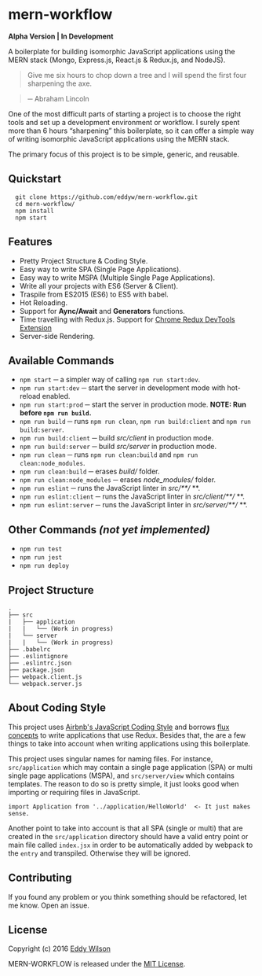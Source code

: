 # mern-workflow
**Alpha Version | In Development**

A boilerplate for building isomorphic JavaScript applications using the MERN stack (Mongo, Express.js, React.js & Redux.js, and NodeJS).

> Give me six hours to chop down a tree and I will spend the first four sharpening the axe.

> ─ Abraham Lincoln

One of the most difficult parts of starting a project is to choose the right tools and set up a development environment or workflow. I surely spent more than 6 hours “sharpening” this boilerplate, so it can offer a simple way of writing isomorphic JavaScript applications using the MERN stack.

The primary focus of this project is to be simple, generic, and reusable.

## Quickstart

```
  git clone https://github.com/eddyw/mern-workflow.git
  cd mern-workflow/
  npm install
  npm start
```
## Features
* Pretty Project Structure & Coding Style.
* Easy way to write SPA (Single Page Applications).
* Easy way to write MSPA (Multiple Single Page Applications).
* Write all your projects with ES6 (Server & Client).
* Traspile from ES2015 (ES6) to ES5 with babel.
* Hot Reloading.
* Support for **Aync/Await** and **Generators** functions.
* Time travelling with Redux.js. Support for [Chrome Redux DevTools Extension](https://chrome.google.com/webstore/detail/redux-devtools/lmhkpmbekcpmknklioeibfkpmmfibljd)
* Server-side Rendering.

## Available Commands

* `npm start` ─ a simpler way of calling `npm run start:dev`.
* `npm run start:dev` ─ start the server in development mode with hot-reload enabled.
* `npm run start:prod` ─ start the server in production mode. **NOTE: Run before `npm run build`.**
* `npm run build` ─ runs `npm run clean`, `npm run build:client` and `npm run build:server`.
* `npm run build:client` ─ build *src/client* in production mode.
* `npm run build:server` ─ build *src/server* in production mode.
* `npm run clean` ─ runs `npm run clean:build` and `npm run clean:node_modules`.
* `npm run clean:build` ─ erases *build/* folder.
* `npm run clean:node_modules` ─ erases *node_modules/* folder.
* `npm run eslint` ─ runs the JavaScript linter in *src/**/* **.
* `npm run eslint:client` ─ runs the JavaScript linter in *src/client/**/* **.
* `npm run eslint:server` ─ runs the JavaScript linter in *src/server/**/* **.

## Other Commands *(not yet implemented)*
* `npm run test`
* `npm run jest`
* `npm run deploy`

## Project Structure

```
.
├── src
|   ├── application
|   |   └── (Work in progress)
|   └── server
|   |   └── (Work in progress)
├── .babelrc
├── .eslintignore
├── .eslintrc.json
├── package.json
├── webpack.client.js
└── webpack.server.js
```
## About Coding Style
This project uses [Airbnb's JavaScript Coding Style](https://github.com/airbnb/javascript) and borrows [flux concepts](https://github.com/facebook/flux/tree/master/examples/flux-concepts) to write applications that use Redux. Besides that, the are a few things to take into account when writing applications using this boilerplate.

This project uses singular names for naming files. For instance, `src/application` which may contain a single page application (SPA) or multi single page applications (MSPA), and `src/server/view` which contains templates. The reason to do so is pretty simple, it just looks good when importing or requiring files in JavaScript.

```
import Application from '../application/HelloWorld'  <- It just makes sense.
```
Another point to take into account is that all SPA (single or multi) that are created in the `src/application` directory should have a valid entry point or main file called `index.jsx` in order to be automatically added by webpack to the `entry` and transpiled. Otherwise they will be ignored.

## Contributing
If you found any problem or you think something should be refactored, let me know. Open an issue.

## License
Copyright (c) 2016 [Eddy Wilson](https://www.linkedin.com/in/ieddyw)

MERN-WORKFLOW is released under the [MIT License](http://www.opensource.org/licenses/MIT).

